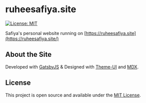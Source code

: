 # ruheesafiya.site

[![License: MIT](https://img.shields.io/badge/License-MIT-blue.svg)](https://opensource.org/licenses/MIT) 

Safiya's personal website running on [https://ruheesafiya.site](https://ruheesafiya.site/)

## About the Site

Developed with [GatsbyJS](https://www.gatsbyjs.com/) & Designed with  [Theme-UI](https://theme-ui.com/) and [MDX](https://mdxjs.com/getting-started/gatsby/).


## License

This project is open source and available under the [MIT License](LICENSE).